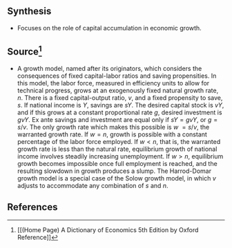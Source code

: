 ## Synthesis
- Focuses on the role of capital accumulation in economic growth.
## Source[^1]
- A growth model, named after its originators, which considers the consequences of fixed capital-labor ratios and saving propensities. In this model, the labor force, measured in efficiency units to allow for technical progress, grows at an exogenously fixed natural growth rate, $n$. There is a fixed capital-output ratio, $v$, and a fixed propensity to save, $s$. If national income is $Y$, savings are $s Y$. The desired capital stock is $v Y$, and if this grows at a constant proportional rate $g$, desired investment is $g v Y$. Ex ante savings and investment are equal only if $s Y=g v Y$, or $g=s / v$. The only growth rate which makes this possible is $w$ $=s / v$, the warranted growth rate. If $w=n$, growth is possible with a constant percentage of the labor force employed. If $w<n$, that is, the warranted growth rate is less than the natural rate, equilibrium growth of national income involves steadily increasing unemployment. If $w>n$, equilibrium growth becomes impossible once full employment is reached, and the resulting slowdown in growth produces a slump. The Harrod-Domar growth model is a special case of the Solow growth model, in which $v$ adjusts to accommodate any combination of $s$ and $n$.
## References

[^1]: [[(Home Page) A Dictionary of Economics 5th Edition by Oxford Reference]]
